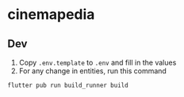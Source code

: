 # cinemapedia

## Dev

1. Copy `.env.template` to `.env` and fill in the values
2. For any change in entities, run this command

```bash
flutter pub run build_runner build
```

